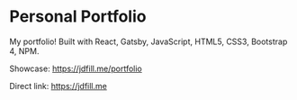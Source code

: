 <h1>Personal Portfolio</h1>

My portfolio! Built with React, Gatsby, JavaScript, HTML5, CSS3, Bootstrap 4, NPM.

Showcase: https://jdfill.me/portfolio

Direct link: https://jdfill.me
